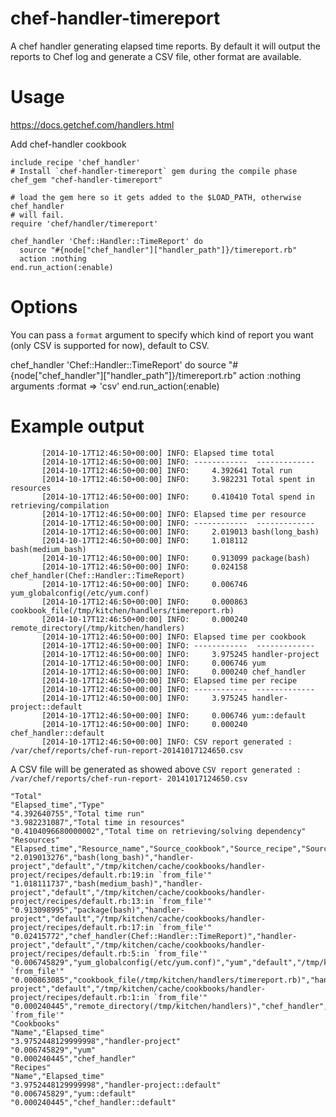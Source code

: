 chef-handler-timereport
=======================

A chef handler generating elapsed time reports. By default it will output the reports to Chef log and generate a CSV file, other format are available.

# Usage

https://docs.getchef.com/handlers.html

Add chef-handler cookbook

```
include_recipe 'chef_handler'
# Install `chef-handler-timereport` gem during the compile phase
chef_gem "chef-handler-timereport"

# load the gem here so it gets added to the $LOAD_PATH, otherwise chef_handler
# will fail.
require 'chef/handler/timereport'

chef_handler 'Chef::Handler::TimeReport' do
  source "#{node["chef_handler"]["handler_path"]}/timereport.rb"
  action :nothing
end.run_action(:enable)
```

# Options

You can pass a `format` argument to specify which kind of report you want (only CSV is supported for now), default to CSV.

chef_handler 'Chef::Handler::TimeReport' do
  source "#{node["chef_handler"]["handler_path"]}/timereport.rb"
  action :nothing
  arguments :format => 'csv'
end.run_action(:enable)

# Example output

```
       [2014-10-17T12:46:50+00:00] INFO: Elapsed time total
       [2014-10-17T12:46:50+00:00] INFO: ------------  -------------
       [2014-10-17T12:46:50+00:00] INFO:     4.392641 Total run
       [2014-10-17T12:46:50+00:00] INFO:     3.982231 Total spent in resources
       [2014-10-17T12:46:50+00:00] INFO:     0.410410 Total spend in retrieving/compilation
       [2014-10-17T12:46:50+00:00] INFO: Elapsed time per resource
       [2014-10-17T12:46:50+00:00] INFO: ------------  -------------
       [2014-10-17T12:46:50+00:00] INFO:     2.019013 bash(long_bash)
       [2014-10-17T12:46:50+00:00] INFO:     1.018112 bash(medium_bash)
       [2014-10-17T12:46:50+00:00] INFO:     0.913099 package(bash)
       [2014-10-17T12:46:50+00:00] INFO:     0.024158 chef_handler(Chef::Handler::TimeReport)
       [2014-10-17T12:46:50+00:00] INFO:     0.006746 yum_globalconfig(/etc/yum.conf)
       [2014-10-17T12:46:50+00:00] INFO:     0.000863 cookbook_file(/tmp/kitchen/handlers/timereport.rb)
       [2014-10-17T12:46:50+00:00] INFO:     0.000240 remote_directory(/tmp/kitchen/handlers)
       [2014-10-17T12:46:50+00:00] INFO: Elapsed time per cookbook
       [2014-10-17T12:46:50+00:00] INFO: ------------  -------------
       [2014-10-17T12:46:50+00:00] INFO:     3.975245 handler-project
       [2014-10-17T12:46:50+00:00] INFO:     0.006746 yum
       [2014-10-17T12:46:50+00:00] INFO:     0.000240 chef_handler
       [2014-10-17T12:46:50+00:00] INFO: Elapsed time per recipe
       [2014-10-17T12:46:50+00:00] INFO: ------------  -------------
       [2014-10-17T12:46:50+00:00] INFO:     3.975245 handler-project::default
       [2014-10-17T12:46:50+00:00] INFO:     0.006746 yum::default
       [2014-10-17T12:46:50+00:00] INFO:     0.000240 chef_handler::default
       [2014-10-17T12:46:50+00:00] INFO: CSV report generated : /var/chef/reports/chef-run-report-20141017124650.csv
```

A CSV file will be generated as showed above `CSV report generated : /var/chef/reports/chef-run-report- 20141017124650.csv`

```
"Total"
"Elapsed_time","Type"
"4.392640755","Total time run"
"3.982231087","Total time in resources"
"0.4104096680000002","Total time on retrieving/solving dependency"
"Resources"
"Elapsed_time","Resource_name","Source_cookbook","Source_recipe","Source_line"
"2.019013276","bash(long_bash)","handler-project","default","/tmp/kitchen/cache/cookbooks/handler-project/recipes/default.rb:19:in `from_file'"
"1.018111737","bash(medium_bash)","handler-project","default","/tmp/kitchen/cache/cookbooks/handler-project/recipes/default.rb:13:in `from_file'"
"0.913098995","package(bash)","handler-project","default","/tmp/kitchen/cache/cookbooks/handler-project/recipes/default.rb:17:in `from_file'"
"0.02415772","chef_handler(Chef::Handler::TimeReport)","handler-project","default","/tmp/kitchen/cache/cookbooks/handler-project/recipes/default.rb:5:in `from_file'"
"0.006745829","yum_globalconfig(/etc/yum.conf)","yum","default","/tmp/kitchen/cache/cookbooks/yum/recipes/default.rb:19:in `from_file'"
"0.000863085","cookbook_file(/tmp/kitchen/handlers/timereport.rb)","handler-project","default","/tmp/kitchen/cache/cookbooks/handler-project/recipes/default.rb:1:in `from_file'"
"0.000240445","remote_directory(/tmp/kitchen/handlers)","chef_handler","default","/tmp/kitchen/cache/cookbooks/chef_handler/recipes/default.rb:23:in `from_file'"
"Cookbooks"
"Name","Elapsed_time"
"3.9752448129999998","handler-project"
"0.006745829","yum"
"0.000240445","chef_handler"
"Recipes"
"Name","Elapsed_time"
"3.9752448129999998","handler-project::default"
"0.006745829","yum::default"
"0.000240445","chef_handler::default"
```
